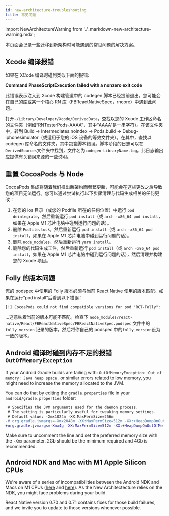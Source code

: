 ```yaml
---
id: new-architecture-troubleshooting
title: 常见问题
---
```


import NewArchitectureWarning from './\_markdown-new-architecture-warning.mdx';

<NewArchitectureWarning/>

本页面会记录一些迁移到新架构时可能遇到的常见问题的解决方案。

## Xcode 编译报错

如果在 XCode 编译时碰到类似下面的报错:

**Command PhaseScriptExecution failed with a nonzero exit code**

此错误表示注入到 Xcode 构建管道中的 codegen 脚本已经提前退出。您可能会在自己的库或某一个核心 RN 库（FBReactNativeSpec，rncore）中遇到此问题。

打开`~/Library/Developer/Xcode/DerivedData`，查找以您的 Xcode 工作区命名的文件夹（例如“RNTesterPods-AAAA”，其中“AAAA”是一串字符）。在该文件夹中，转到 Build → Intermediates.noindex → Pods.build → Debug-iphonesimulator（或适用于您的 iOS 设备的等效文件夹）。在其中，查找以 codegen 库命名的文件夹，其中包含脚本错误。脚本阶段的日志可以在`DerivedSources`文件夹中找到，文件名为`codegen-LibraryName.log`。此日志输出应提供有关错误来源的一些说明。

## 重置 CocoaPods 与 Node

CocoaPods 集成将随着我们推出新架构而频繁更新，可能会在这些更改之后导致您的项目无法运行。您可以通过尝试执行以下步骤清理与代码生成相关的任何更改：

1. 在您的 ios 目录（或您的 Podfile 所在的任何位置）中运行 `pod deintegrate`，然后重新运行 `pod install`（或 `arch -x86_64 pod install`，如果在 Apple M1 芯片电脑中碰到运行问题的话）。
2. 删除 `Podfile.lock`，然后重新运行 `pod install`（或 `arch -x86_64 pod install`，如果在 Apple M1 芯片电脑中碰到运行问题的话）。
3. 删除 `node_modules`，然后重新运行 `yarn install`。
4. 删除您的代码生成工件，然后重新运行 `pod install`（或 `arch -x86_64 pod install`，如果在 Apple M1 芯片电脑中碰到运行问题的话），然后清理并构建您的 Xcode 项目。

## Folly 的版本问题

您的 podspec 中使用的 Folly 版本必须与当前 React Native 使用的版本匹配。如果在运行“pod install”后看到以下错误：

```
[!] CocoaPods could not find compatible versions for pod "RCT-Folly":
```

...这意味着当前的版本可能不匹配。检查下 `node_modules/react-native/React/FBReactNativeSpec/FBReactNativeSpec.podspec` 文件中的 `folly_version` 记录的版本。然后将你自己的 podspec 中的`folly_version`设为一致的版本。

## Android 编译时碰到内存不足的报错`OutOfMemoryException`

If your Android Gradle builds are failing with: `OutOfMemoryException: Out of memory: Java heap space.` or similar errors related to low memory, you might need to increase the memory allocated to the JVM.

You can do that by editing the `gradle.properties` file in your `android/gradle.properties` folder:

```diff
 # Specifies the JVM arguments used for the daemon process.
 # The setting is particularly useful for tweaking memory settings.
 # Default value: -Xmx1024m -XX:MaxPermSize=256m
-# org.gradle.jvmargs=-Xmx2048m -XX:MaxPermSize=512m -XX:+HeapDumpOnOutOfMemoryError -Dfile.encoding=UTF-8
+org.gradle.jvmargs=-Xmx4g -XX:MaxPermSize=512m -XX:+HeapDumpOnOutOfMemoryError -Dfile.encoding=UTF-8
```

Make sure to uncomment the line and set the preferred memory size with the `-Xmx` parameter. 2Gb should be the minimum required and 4Gb is recommended.

## Android NDK and Mac with M1 Apple Silicon CPUs

We're aware of a series of incompatibilities between the Android NDK and Macs on M1 CPUs ([here](https://github.com/android/ndk/issues/1299) and [here](https://github.com/android/ndk/issues/1410)).
As the New Architectecture relies on the NDK, you might face problems during your build.

React Native version 0.70 and 0.71 contains fixes for those build failures, and we invite you to update to those versions whenever possible.
